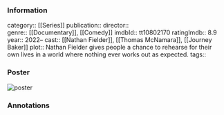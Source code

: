 ### Information
category:: [[Series]]
publication:: 
director::  
genre:: [[Documentary]], [[Comedy]]
imdbId:: tt10802170
ratingImdb:: 8.9
year:: 2022–
cast:: [[Nathan Fielder]], [[Thomas McNamara]], [[Journey Baker]]
plot:: Nathan Fielder gives people a chance to rehearse for their own lives in a world where nothing ever works out as expected.
tags::


### Poster
![poster](https://m.media-amazon.com/images/M/MV5BNGI3ZTgwMzItMTA0ZC00NTFhLTkzNTQtMDBkMDc2NmVmY2NkXkEyXkFqcGdeQXVyMTM1MTE1NDMx._V1_SX300.jpg)


### Annotations
